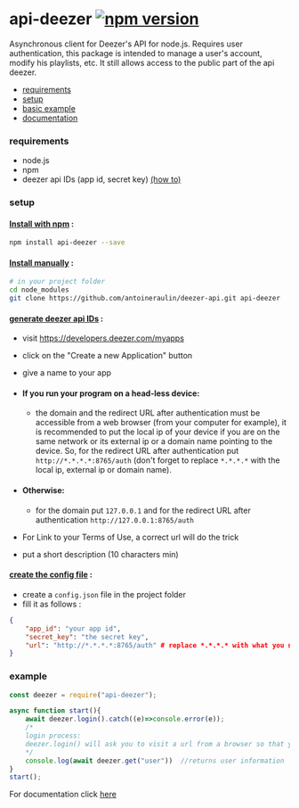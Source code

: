 # api-deezer [![npm version](https://badge.fury.io/js/api-deezer.svg)](https://badge.fury.io/js/api-deezer)
Asynchronous client for Deezer's API for node.js. Requires user authentication, this package is intended to manage a user's account, modify his playlists, etc. It still allows access to the public part of the api deezer.

- [requirements](#requirements)
- [setup](#setup)
- [basic example](#example)
- [documentation](https://github.com/antoineraulin/deezer-api/wiki/)

### requirements
- node.js
- npm
- deezer api IDs (app id, secret key) [(how to)]()

### setup

#### <ins>Install with npm</ins> :
```bash
npm install api-deezer --save
```
#### <ins>Install manually</ins> :
```bash
# in your project folder
cd node_modules
git clone https://github.com/antoineraulin/deezer-api.git api-deezer
```
#### <ins>generate deezer api IDs</ins> :
- visit https://developers.deezer.com/myapps
- click on the "Create a new Application" button
- give a name to your app
- #### **If you run your program on a head-less device**:
    - the domain and the redirect URL after authentication must be accessible from a web browser (from your computer for example), it is recommended to put the local ip of your device if you are on the same network or its external ip or a domain name pointing to the device. So, for the redirect URL after authentication put `http://*.*.*.*:8765/auth` (don't forget to replace `*.*.*.*` with the local ip, external ip or domain name).
- #### **Otherwise**:
    - for the domain put `127.0.0.1` and for the redirect URL after authentication `http://127.0.0.1:8765/auth`

- For Link to your Terms of Use, a correct url will do the trick
- put a short description (10 characters min)

#### <ins>create the config file</ins> :
- create a `config.json` file in the project folder
- fill it as follows :
```json
{
    "app_id": "your app id",
    "secret_key": "the secret key",
    "url": "http://*.*.*.*:8765/auth" # replace *.*.*.* with what you need, see the section on creating deezer IDs
}
```

### example

```javascript
const deezer = require("api-deezer");

async function start(){
    await deezer.login().catch((e)=>console.error(e));
    /*
    login process:
    deezer.login() will ask you to visit a url from a browser so that you can connect to deezer with your customer IDs
    */
    console.log(await deezer.get("user"))  //returns user information
}
start();
```

For documentation click [here](https://github.com/antoineraulin/deezer-api/wiki/)